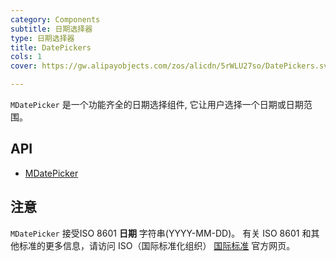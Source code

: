 ```yaml
---
category: Components
subtitle: 日期选择器
type: 日期选择器
title: DatePickers
cols: 1
cover: https://gw.alipayobjects.com/zos/alicdn/5rWLU27so/DatePickers.svg

---
```


`MDatePicker` 是一个功能齐全的日期选择组件, 它让用户选择一个日期或日期范围。

## API

- [MDatePicker](/docs/api/MDatePicker)

## 注意

<!--alert:warning--> 
`MDatePicker` 接受ISO 8601 **日期** 字符串(YYYY-MM-DD)。 有关 ISO 8601 和其他标准的更多信息，请访问 ISO（国际标准化组织） [国际标准](https://www.iso.org/standards.html) 官方网页。